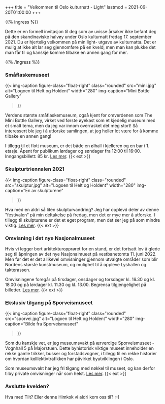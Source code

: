 +++ title = "Velkommen til Oslo kulturnatt - Light"
lastmod = 2021-09-20T01:00:00
+++

{{% ingress %}}

Dette er en formell invitasjon til deg som av uvisse årsaker ikke befant deg på den
skandinaviske halvøy under Oslo kulturnatt fredag 17. september 2021. Du er hjertelig
velkommen på min light- utgave av kulturnatta. Det er mulig at ikke alt lar seg
gjennomføre på en kveld, men man kan plukke det man får til og kanskje komme tilbake en
annen gang for mer.

{{% /ingress %}}

### Småflaskemuseet

{{< img-caption
 figure-class="float-right"
 class="rounded"
 src="mini.jpg"
 alt="Logoen til Helt og Holdent" width="280"
 img-caption="Mini Bottle Gallery"
>}}

Verdens største småflaskemuseum, også kjent for omverdenen som The Mini Bottle Gallery,
virket ved første øyekast som et kjedelig museum med et smalt tema, men da jeg var innom
overrasket det meg stort! Så interessert ble jeg i å utforske samlingen, at jeg heller lot
være for å komme tilbake en annen gang!

I tillegg til et flott museum, er det både en ølhall i kjelleren og en bar i 1. etasje.
Åpent for publikum lørdager og søndager fra 12:00 til 16:00. Inngangsbillett: 85 kr. [Les
mer](https://www.minibottlegallery.com/?kategori=museum). {{< ext >}}

### Skulpturtriennalen 2021

{{< img-caption
 figure-class="float-right"
 class="rounded"
 src="skulptur.jpg"
 alt="Logoen til Helt og Holdent"
 width="280"
 img-caption="En av skulpturene"
>}}

Hva med en aldri så liten skulpturvandring? Jeg har opplevd deler av denne "festivalen" på
min deltakelse på fredag, men det er mye mer å utforske. I tillegg til skulpturene er det
et eget program, men det ser jeg på som mindre viktig. [Les mer][skulptur]. {{< ext >}}

### Omvisning i det nye Nasjonalmuseet

Hvis vi legger bort arkitekturopprøret for en stund, er det fortsatt lov å glede seg til
åpningen av det nye Nasjonalmueet på vestbanetomta 11. juni 2022. Men før det er det
allikevel omvisninger gjennom utvalgte områder som blir Nordens største kunstmuseum, og
mulighet til å oppleve Lyshallen og takterassen.

Omvisningene foregår på tirsdager, onsdager og torsdager kl. 16.30 og kl. 18.00 og på
lørdager kl. 11.30 og kl. 13.00. Begrensa tilgjengelighet på billetter. [Les mer][nb].
{{< ext >}}

### Ekslusiv tilgang på Sporveismuseet

{{< img-caption
 figure-class="float-right"
 class="rounded"
 src="sporvei.jpg"
 alt="Logoen til Helt og Holdent"
 width="280"
 img-caption="Bilde fra Sporveismuseet"
>}}

Som du kanskje vet, er jeg museumsvakt på ærverdige Sporveismuseet - Vognhall 5 på
Majorstuen. Dette byhistorisk viktige museet inneholder en rekke gamle trikker, busser og
forstadsvogner, i tillegg til en rekke historier om hvordan kolllektivtrafikken har
påvirket byutviklingen i Oslo.

Som museumsvakt har jeg fri tilgang med nøkkel til museet, og kan derfor tilby private
omvisninger når som helst. [Les mer][sporvei]. {{< ext >}}

### Avslutte kvelden?

Hva med Tilt? Eller denne Himkok vi aldri kom oss til? :-)

[nb]: https://www.nasjonalmuseet.no/utstillinger-og-arrangementer/nasjonalmuseet/arrangementer/velkommen-inn/
[skulptur]: https://www.skulpturtriennalen.no/program
[sporvei]: https://sporveismuseet.no
